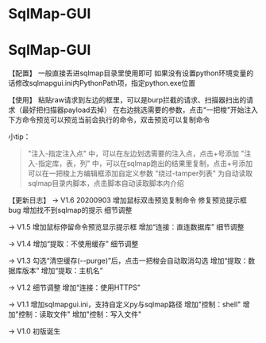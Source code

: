 # SqlMap-GUI
SqlMap-GUI
====
【配置】
一般直接丢进sqlmap目录里使用即可
如果没有设置python环境变量的话修改sqlmapgui.ini内PythonPath项，指定python.exe位置

【使用】
粘贴raw请求到左边的框里，可以是burp拦截的请求、扫描器扫出的请求（最好把扫描器payload去掉）
在右边挑选需要的参数，点击“一把梭”开始注入
下方命令预览可以预览当前会执行的命令，双击预览可以复制命令

小tip：
>"注入-指定注入点" 中，可以在左边划选需要的注入点，点击+号添加
>"注入-指定库，表，列" 中，可以在sqlmap跑出的结果里复制，点击+号添加
>可以在一把梭上方编辑框添加自定义参数
>"绕过-tamper列表" 为自动读取sqlmap目录内脚本，点击脚本自动读取脚本内介绍

【更新日志】
-> V1.6 20200903
增加鼠标双击预览复制命令
修复预览提示框bug
增加找不到sqlmap的提示
细节调整

-> V1.5
增加鼠标停留命令预览显示提示框
增加“连接：直连数据库”
细节调整

-> V1.4
增加“提取：不使用缓存”
细节调整


-> V1.3
勾选“清空缓存(--purge)”后，点击一把梭会自动取消勾选
增加“提取：数据库版本”
增加“提取：主机名”

-> V1.2
细节调整
增加“连接：使用HTTPS”

-> V1.1
增加sqlmapgui.ini，支持自定义py与sqlmap路径
增加"控制：shell"
增加"控制：读取文件"
增加"控制：写入文件"

-> V1.0
初版诞生
